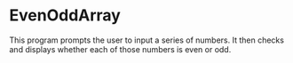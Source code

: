 # EvenOddArray
This program prompts the user to input a series of numbers. It then checks and displays whether each of those numbers is even or odd.
